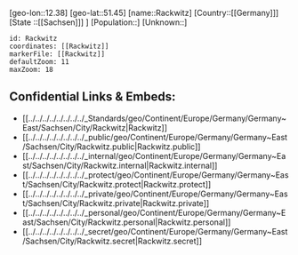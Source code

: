 ﻿---
location: [51.45,12.38]
mapzoom: [7,12] 
mapmarker: city 
type: City
tags:
- geo/City


SpocWebEntityId: 33595
isDeleted: false
confidential: public

---
[geo-lon::12.38]
[geo-lat::51.45]
[name::Rackwitz]
[Country::[[Germany]]]
[State ::[[Sachsen]]] ]
[Population::]
[Unknown::]


```leaflet
id: Rackwitz
coordinates: [[Rackwitz]]
markerFile: [[Rackwitz]]
defaultZoom: 11 
maxZoom: 18
```


## Confidential Links & Embeds: 
- [[../../../../../../../../_Standards/geo/Continent/Europe/Germany/Germany~East/Sachsen/City/Rackwitz|Rackwitz]] 
- [[../../../../../../../../_public/geo/Continent/Europe/Germany/Germany~East/Sachsen/City/Rackwitz.public|Rackwitz.public]] 
- [[../../../../../../../../_internal/geo/Continent/Europe/Germany/Germany~East/Sachsen/City/Rackwitz.internal|Rackwitz.internal]] 
- [[../../../../../../../../_protect/geo/Continent/Europe/Germany/Germany~East/Sachsen/City/Rackwitz.protect|Rackwitz.protect]] 
- [[../../../../../../../../_private/geo/Continent/Europe/Germany/Germany~East/Sachsen/City/Rackwitz.private|Rackwitz.private]] 
- [[../../../../../../../../_personal/geo/Continent/Europe/Germany/Germany~East/Sachsen/City/Rackwitz.personal|Rackwitz.personal]] 
- [[../../../../../../../../_secret/geo/Continent/Europe/Germany/Germany~East/Sachsen/City/Rackwitz.secret|Rackwitz.secret]] 
